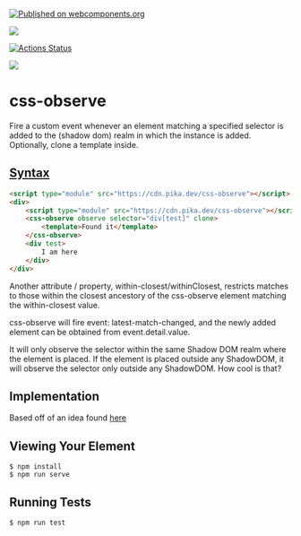 [![Published on webcomponents.org](https://img.shields.io/badge/webcomponents.org-published-blue.svg)](https://www.webcomponents.org/element/css-observe)

<a href="https://nodei.co/npm/css-observe/"><img src="https://nodei.co/npm/css-observe.png"></a>

[![Actions Status](https://github.com/bahrus/css-observe/workflows/CI/badge.svg)](https://github.com/bahrus/css-observe/actions?query=workflow%3ACI)

<img src="https://badgen.net/bundlephobia/minzip/css-observe">

# css-observe
Fire a custom event whenever an element matching a specified selector is added to the (shadow dom) realm in which the instance is added.  Optionally, clone a template inside.

## [Syntax](https://bahrus.github.io/wc-info/syntax.html?npmPackage=css-observe)



```html
<script type="module" src="https://cdn.pika.dev/css-observe"></script>
<div>
    <script type="module" src="https://cdn.pika.dev/css-observe"></script>
    <css-observe observe selector="div[test]" clone>
        <template>Found it</template>
    </css-observe>
    <div test>
        I am here
    </div>
</div>
```

Another attribute / property, within-closest/withinClosest, restricts matches to those within the closest ancestory of the css-observe element matching the within-closest value.

css-observe will fire event: latest-match-changed, and the newly added element can be obtained from event.detail.value.

It will only observe the selector within the same Shadow DOM realm where the element is placed.  If the element is placed outside any ShadowDOM, it will observe the selector only outside any ShadowDOM.  How cool is that?

## Implementation 

Based off of an idea found [here](https://davidwalsh.name/detect-node-insertion)


## Viewing Your Element

```
$ npm install
$ npm run serve
```

## Running Tests

```
$ npm run test
```

